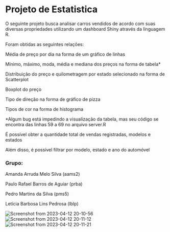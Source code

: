 # Projeto de Estatistica
O seguinte projeto busca analisar carros vendidos de acordo com suas diversas propriedades utilizando um dashboard Shiny através da linguagem R.

Foram obtidas as seguintes relações:

Média de preço por dia na forma de um gráfico de linhas

Mínimo, máximo, moda, média e mediana dos preços na forma de tabela*

Distribuição do preço e quilometragem por estado selecionado na forma de Scatterplot

Boxplot do preço

Tipo de direção na forma de gráfico de pizza

Tipos de cor na forma de histograma

*Algum bug está impedindo a visualização da tabela, mas seu código se encontra das linhas 59 a 69 no arquivo server.R

É possível obter a quantidade total de vendas registradas, modelos e estados

Além disso, é possível filtrar por modelo, estado e ano do automóvel

### Grupo:

Amanda Arruda Melo Silva (aams2)

Paulo Rafael Barros de Aguiar (prba)

Pedro Martins da Silva (pms5)

Letícia Barbosa Lins Pedrosa (lblp)

![Screenshot from 2023-04-12 20-10-56](https://user-images.githubusercontent.com/66084295/231605794-07f06646-7b3b-476f-8ab9-62d0394954b0.png)
![Screenshot from 2023-04-12 20-11-12](https://user-images.githubusercontent.com/66084295/231605802-1c604349-9a23-4268-aec9-de52f5b3478c.png)
![Screenshot from 2023-04-12 20-11-21](https://user-images.githubusercontent.com/66084295/231605810-0556e546-10a6-4e68-a871-a9713c19428d.png)
